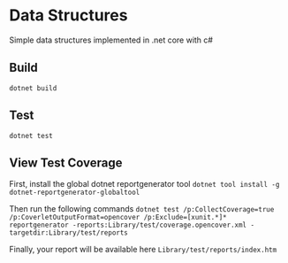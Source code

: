 # Data Structures

Simple data structures implemented in .net core with c#

## Build

`dotnet build`

## Test

`dotnet test`

## View Test Coverage

First, install the global dotnet reportgenerator tool
`dotnet tool install -g dotnet-reportgenerator-globaltool`

Then run the following commands
`dotnet test /p:CollectCoverage=true /p:CoverletOutputFormat=opencover /p:Exclude=[xunit.*]*`
`reportgenerator -reports:Library/test/coverage.opencover.xml -targetdir:Library/test/reports`

Finally, your report will be available here
`Library/test/reports/index.htm`